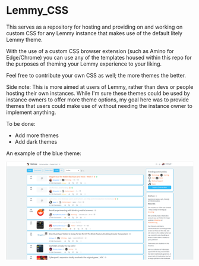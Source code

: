 # Lemmy_CSS

This serves as a repository for hosting and providing on and working on custom CSS for any Lemmy instance that makes use of the default litely Lemmy theme.

With the use of a custom CSS browser extension (such as Amino for Edge/Chrome) you can use any of the templates housed within this repo for the purposes of theming your Lemmy experience to your liking.

Feel free to contribute your own CSS as well; the more themes the better.

Side note: This is more aimed at users of Lemmy, rather than devs or people hosting their own instances. While I'm sure these themes could be used by instance owners to offer more theme options, my goal here was to provide themes that users could make use of without needing the instance owner to implement anything.

To be done:

* Add more themes
* Add dark themes

An example of the blue theme:

![alt text](themes/Blue_theme.png)
